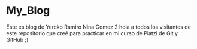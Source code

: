 # My_Blog
Este es blog de Yercko Ramiro Nina Gomez 2
hola a todos los visitantes de este repositorio que creé para practicar en mi curso de Platzi de Git y GitHub 
;)
